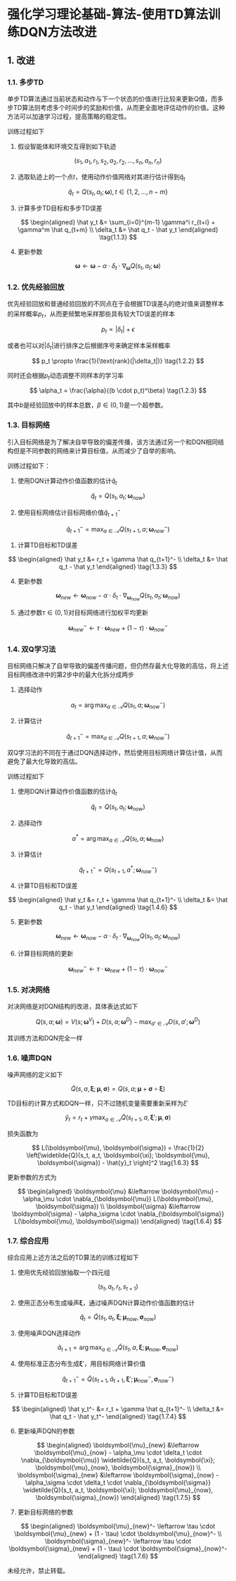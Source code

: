 # 强化学习理论基础-算法-使用TD算法训练DQN方法改进

## 1. 改进

### 1.1. 多步TD

单步TD算法通过当前状态和动作与下一个状态的价值进行比较来更新Q值，而多步TD算法则考虑多个时间步的奖励和价值，从而更全面地评估动作的价值。这种方法可以加速学习过程，提高策略的稳定性。

训练过程如下

1. 假设智能体和环境交互得到如下轨迹

<div class="math">

$$
(s_1, a_1, r_1, s_2, a_2, r_2, \ldots, s_n, a_n, r_n) \tag{1.1.1}
$$

</div>

2. 选取轨迹上的一个点$t$，使用动作价值网络对其进行估计得到$\hat q_t$

<div class="math">

$$
\hat q_t = Q(s_t, a_t; \boldsymbol{\omega}), t \in \{1, 2, \ldots, n-m\} \tag{1.1.2}
$$

</div>

3. 计算多步TD目标和多步TD误差

<div class="math">

$$
\begin{aligned}
\hat y_t &= \sum_{i=0}^{m-1} \gamma^i r_{t+i} + \gamma^m \hat q_{t+m} \\
\delta_t &= \hat q_t - \hat y_t
\end{aligned} \tag{1.1.3}
$$

</div>

4. 更新参数

<div class="math">

$$
\boldsymbol{\omega} \leftarrow \boldsymbol{\omega} - \alpha \cdot \delta_t \cdot \nabla_{\boldsymbol{\omega}} Q(s_t, a_t; \boldsymbol{\omega}) \tag{1.1.4}
$$

</div>

### 1.2. 优先经验回放

优先经验回放和普通经验回放的不同点在于会根据TD误差$\delta_t$的绝对值来调整样本的采样概率$p_t$，从而更频繁地采样那些具有较大TD误差的样本

<div class="math">

$$
p_t \propto |\delta_t| + \epsilon \tag{1.2.1}
$$

</div>

或者也可以对$\lvert\delta_t\rvert$进行排序之后根据序号来确定样本采样概率

<div class="math">

$$
p_t \propto \frac{1}{\text{rank}(|\delta_t|)} \tag{1.2.2}
$$

</div>

同时还会根据$p_t$动态调整不同样本的学习率

<div class="math">

$$
\alpha_t = \frac{\alpha}{(b \cdot p_t)^\beta} \tag{1.2.3}
$$

</div>

其中$b$是经验回放中的样本总数，$\beta \in (0, 1)$是一个超参数。

### 1.3. 目标网络

引入目标网络是为了解决自举导致的偏差传播，该方法通过另一个和DQN相同结构但是不同参数的网络来计算目标值，从而减少了自举的影响。

训练过程如下：

1. 使用DQN计算动作价值函数的估计$\hat q_t$

<div class="math">

$$
\hat q_t = Q(s_t, a_t; \boldsymbol{\omega}_{now}) \tag{1.3.1}
$$

</div>

2. 使用目标网络估计目标网络价值$\hat q_{t+1}^-$

<div class="math">

$$
\hat q_{t+1}^- = \max_{a \in \mathcal{A}} Q(s_{t+1}, a; \boldsymbol{\omega}_{now}^-) \tag{1.3.2}
$$

</div>

1. 计算TD目标和TD误差

<div class="math">

$$
\begin{aligned}
\hat y_t &= r_t + \gamma \hat q_{t+1}^- \\
\delta_t &= \hat q_t - \hat y_t
\end{aligned} \tag{1.3.3}
$$

</div>

4. 更新参数

<div class="math">

$$
\boldsymbol{\omega}_{new} \leftarrow \boldsymbol{\omega}_{now} - \alpha \cdot \delta_t \cdot \nabla_{\boldsymbol{\omega}_{now}} Q(s_t, a_t; \boldsymbol{\omega}_{now}) \tag{1.3.4}
$$

</div>

5. 通过参数$\tau \in (0, 1)$对目标网络进行加权平均更新

<div class="math">

$$
\boldsymbol{\omega}_{new}^- \leftarrow \tau \cdot \boldsymbol{\omega}_{new} + (1 - \tau) \cdot \boldsymbol{\omega}_{now}^- \tag{1.3.5}
$$

</div>

### 1.4. 双Q学习法

目标网络只解决了自举导致的偏差传播问题，但仍然存最大化导致的高估，将上述目标网络改进中的第2步中的最大化拆分成两步

1. 选择动作

<div class="math">

$$
a_t = \arg\max_{a \in \mathcal{A}} Q(s_t, a; \boldsymbol{\omega}_{now}^-) \tag{1.4.1}
$$

</div>

2. 计算估计

<div class="math">

$$
\hat q_{t+1}^- = \max_{a \in \mathcal{A}} Q(s_{t+1}, a; \boldsymbol{\omega}_{now}^-) \tag{1.4.2}
$$

</div>

双Q学习法的不同在于通过DQN选择动作，然后使用目标网络计算估计值，从而避免了最大化导致的高估。

训练过程如下

1. 使用DQN计算动作价值函数的估计$\hat q_t$

<div class="math">

$$
\hat q_t = Q(s_t, a_t; \boldsymbol{\omega}_{now}) \tag{1.4.3}
$$

</div>

2. 选择动作

<div class="math">

$$
a^* = \arg\max_{a \in \mathcal{A}} Q(s_t, a; \boldsymbol{\omega}_{now}) \tag{1.4.4}
$$

</div>

3. 计算估计

<div class="math">

$$
\hat q_{t+1}^- = Q(s_{t+1}, a^*; \boldsymbol{\omega}_{now}^-) \tag{1.4.5}
$$

</div>

4. 计算TD目标和TD误差

<div class="math">

$$
\begin{aligned}
\hat y_t &= r_t + \gamma \hat q_{t+1}^- \\
\delta_t &= \hat q_t - \hat y_t
\end{aligned} \tag{1.4.6}
$$

</div>

5. 更新参数

<div class="math">

$$
\boldsymbol{\omega}_{new} \leftarrow \boldsymbol{\omega}_{now} - \alpha \cdot \delta_t \cdot \nabla_{\boldsymbol{\omega}_{now}} Q(s_t, a_t; \boldsymbol{\omega}_{now}) \tag{1.4.7}
$$

</div>

6. 计算目标网络的更新

<div class="math">

$$
\boldsymbol{\omega}_{new}^- \leftarrow \tau \cdot \boldsymbol{\omega}_{new} + (1 - \tau) \cdot \boldsymbol{\omega}_{now}^- \tag{1.4.8}
$$

</div>

### 1.5. 对决网络

对决网络是对DQN结构的改进，具体表达式如下

<div class="math">

$$
Q(s, a; \boldsymbol{\omega}) = V(s; \boldsymbol{\omega}^V) + D(s, a; \boldsymbol{\omega}^D) - \max_{a' \in \mathcal{A}} D(s, a'; \boldsymbol{\omega}^D) \tag{1.5.1}
$$

</div>

其训练方法和DQN完全一样

### 1.6. 噪声DQN

噪声网络的定义如下

<div class="math">

$$
\widetilde{Q}(s, a, \boldsymbol{\xi}; \boldsymbol{\mu}, \boldsymbol{\sigma}) = Q(s, a; \boldsymbol{\mu} + \boldsymbol{\sigma} \circ  \boldsymbol{\xi}) \tag{1.6.1}
$$

</div>

TD目标的计算方式和DQN一样，只不过随机变量需要重新采样为$\xi'$

<div class="math">

$$
\hat{y}_t = r_t + \gamma \max_{a \in \mathcal{A}} \widetilde{Q}(s_{t+1}, a, \boldsymbol{\xi}'; \boldsymbol{\mu}, \boldsymbol{\sigma}) \tag{1.6.2}
$$

</div>

损失函数为

<div class="math">

$$
L(\boldsymbol{\mu}, \boldsymbol{\sigma}) = \frac{1}{2} \left[\widetilde{Q}(s_t, a_t, \boldsymbol{\xi}; \boldsymbol{\mu}, \boldsymbol{\sigma})  - \hat{y}_t \right]^2 \tag{1.6.3}
$$

</div>

更新参数的方式为

<div class="math">

$$
\begin{aligned}
\boldsymbol{\mu} &\leftarrow \boldsymbol{\mu} - \alpha_\mu \cdot \nabla_{\boldsymbol{\mu}} L(\boldsymbol{\mu}, \boldsymbol{\sigma}) \\
\boldsymbol{\sigma} &\leftarrow \boldsymbol{\sigma} - \alpha_\sigma \cdot \nabla_{\boldsymbol{\sigma}} L(\boldsymbol{\mu}, \boldsymbol{\sigma})
\end{aligned} \tag{1.6.4}
$$

</div>

### 1.7. 综合应用

综合应用上述方法之后的TD算法的训练过程如下

1. 使用优先经验回放抽取一个四元组

<div class="math">

$$
(s_t, a_t, r_t, s_{t+1})
$$

</div>

2. 使用正态分布生成噪声$\boldsymbol{\xi}$，通过噪声DQN计算动作价值函数的估计

<div class="math">

$$
\hat q_t = \widetilde{Q}(s_t, a_t, \boldsymbol{\xi}; \boldsymbol{\mu}_{now}, \boldsymbol{\sigma}_{now}) \tag{1.7.1}
$$

</div>

3. 使用噪声DQN选择动作

<div class="math">

$$
\widetilde a_{t+1} = \arg\max_{a \in \mathcal{A}} \widetilde{Q}(s_t, a, \boldsymbol{\xi}; \boldsymbol{\mu}_{now}, \boldsymbol{\sigma}_{now}) \tag{1.7.2}
$$

</div>

4. 使用标准正态分布生成$\boldsymbol{\xi}'$，用目标网络计算价值

<div class="math">

$$
\hat q_{t+1}^- = \widetilde{Q}(s_{t+1}, \widetilde a_{t+1}, \boldsymbol{\xi}'; \boldsymbol{\mu}_{now}^-, \boldsymbol{\sigma}_{now}^-) \tag{1.7.3}
$$

</div>

5. 计算TD目标和TD误差

<div class="math">

$$
\begin{aligned}
\hat y_t^- &= r_t + \gamma \hat q_{t+1}^- \\
\delta_t &= \hat q_t - \hat y_t^-
\end{aligned} \tag{1.7.4}
$$

</div>

6. 更新噪声DQN的参数

<div class="math">

$$
\begin{aligned}
\boldsymbol{\mu}_{new} &\leftarrow \boldsymbol{\mu}_{now} - \alpha_\mu \cdot \delta_t \cdot \nabla_{\boldsymbol{\mu}} \widetilde{Q}(s_t, a_t, \boldsymbol{\xi}; \boldsymbol{\mu}_{now}, \boldsymbol{\sigma}_{now}) \\
\boldsymbol{\sigma}_{new} &\leftarrow \boldsymbol{\sigma}_{now} - \alpha_\sigma \cdot \delta_t \cdot \nabla_{\boldsymbol{\sigma}} \widetilde{Q}(s_t, a_t, \boldsymbol{\xi}; \boldsymbol{\mu}_{now}, \boldsymbol{\sigma}_{now})
\end{aligned} \tag{1.7.5}
$$

</div>


7. 更新目标网络的参数

<div class="math">

$$
\begin{aligned}
\boldsymbol{\mu}_{new}^- \leftarrow \tau \cdot \boldsymbol{\mu}_{new} + (1 - \tau) \cdot \boldsymbol{\mu}_{now}^- \\
\boldsymbol{\sigma}_{new}^- \leftarrow \tau \cdot \boldsymbol{\sigma}_{new} + (1 - \tau) \cdot \boldsymbol{\sigma}_{now}^-
\end{aligned} \tag{1.7.6}
$$

</div>

未经允许，禁止转载。
